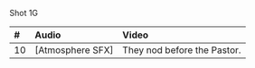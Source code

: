 Shot 1G

| # | Audio | Video |
|:---|:---|:---|
| 10 | [Atmosphere SFX] | They nod before the Pastor. |
